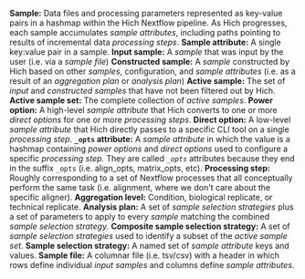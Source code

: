 **Sample:** Data files and processing parameters represented as key-value pairs in a hashmap within the Hich Nextflow pipeline. As Hich progresses, each sample accumulates *sample attributes*, including paths pointing to results of incremental data *processing steps*.
**Sample attribute:** A single key:value pair in a sample.
**Input sample:** A *sample* that was input by the user (i.e. via a *sample file*)
**Constructed sample:** A *sample* constructed by Hich based on other *samples*, configuration, and *sample attributes* (i.e. as a result of an *aggregation plan* or *analysis plan*)
**Active sample:** The set of *input* and *constructed samples* that have not been filtered out by Hich.
**Active sample set:** The complete collection of *active samples*.
**Power option:** A high-level *sample attribute* that Hich converts to one or more *direct options* for one or more *processing steps*.
**Direct option:** A low-level *sample attribute* that Hich directly passes to a specific CLI tool on a single *processing step*.
**`_opts` attribute:** A *sample attribute* in which the value is a hashmap containing *power options* and *direct options* used to configure a specific *processing step.* They are called *`_opts`* attributes because they end in the suffix `_opts` (i.e. align_opts, matrix_opts, etc).
**Processing step:** Roughly corresponding to a set of Nextflow processes that all conceptually perform the same task (i.e. alignment, where we don't care about the specific aligner).
**Aggregation level:** Condition, biological replicate, or technical replicate.
**Analysis plan:** A set of *sample selection strategies* plus a set of parameters to apply to every *sample* matching the combined *sample selection strategy.*
**Composite sample selection strategy:** A set of *sample selection strategies* used to identify a subset of the *active sample set*.
**Sample selection strategy:** A named set of *sample attribute* keys and values.
**Sample file:** A columnar file (i.e. tsv/csv) with a header in which rows define individual *input samples* and columns define *sample attributes*.